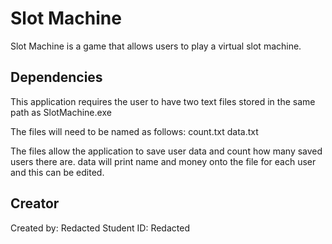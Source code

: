 # Slot Machine

Slot Machine is a game that allows users to play a virtual slot machine.


## Dependencies 

This application requires the user to have two text files stored in the same path as SlotMachine.exe

The files will need to be named as follows:
    count.txt
    data.txt

The files allow the application to save user data and count how many saved users there are.
data will print name and money onto the file for each user and this can be edited.

## Creator

Created by: Redacted
Student ID: Redacted
